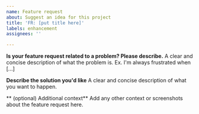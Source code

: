 ```yaml
---
name: Feature request
about: Suggest an idea for this project
title: 'FR: [put title here]'
labels: enhancement
assignees: ''

---
```


**Is your feature request related to a problem? Please describe.**
A clear and concise description of what the problem is. Ex. I'm always frustrated when [...]

**Describe the solution you'd like**
A clear and concise description of what you want to happen.

** (optional) Additional context**
Add any other context or screenshots about the feature request here.
